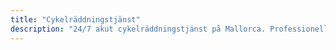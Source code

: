 ```yaml
---
title: "Cykelräddningstjänst"
description: "24/7 akut cykelräddningstjänst på Mallorca. Professionellt stöd för mekaniska haverier, olyckor och nödsituationer över hela ön."
---
```


